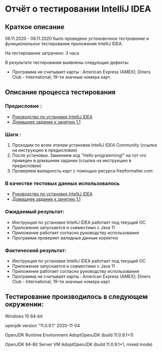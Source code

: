 # Отчёт о тестировании IntelliJ IDEA

## Краткое описание
06.11.2020 - 06.11.2020 было проведено *установочное тестрование*  и *функциональное* тестирование приложения IntelliJ IDEA.

На тестирование затрачено: 3 часа

В результате тестирования выявлены следующие дефекты: 

* Программа не считывает карты : American Express (AMEX); Diners Club - International; 19-ти значные номера карт.


## Описание процесса тестирования

### Предисловие : 

* [Руководство по установке IntelliJ IDEA](https://github.com/netology-code/javaqa-homeworks/blob/master/intro/idea.md)
* [Домашнее задание к занятию 1.1](https://github.com/netology-code/javaqa-homeworks/tree/master/intro)


### Шаги : 
1. Проходим по всем этапам установки IntelliJ IDEA Community (ссылка на инструкцию в предисловии)
1. После установки. Замением код "Hello programming!" на тот что приведен в домашнем задании (ссылка на инструкцию в предисловии)
1. Проверяем валидность карт с помощью ресурса freeformatter.com

### В качестве тестовых данных использовалось  
* [Руководство по установке IntelliJ IDEA](https://github.com/netology-code/javaqa-homeworks/blob/master/intro/idea.md)
* [Домашнее задание к занятию 1.1](https://github.com/netology-code/javaqa-homeworks/tree/master/intro)

### Ожидаемый результат:

* Инструкция по установке IntelliJ IDEA работает под текущий ОС
* Приложение запускается и совместимо с Java 11
* Приложение работает согласно руководству использования
* Программа проверяет валидные данные коректно

### Фактический результат: 

* Инструкция по установке IntelliJ IDEA работает под текущий ОС
* Приложение запускается и совместимо с Java 11
* Приложение работает согласно руководству использования
* Программа не считывает карты : American Express (AMEX); Diners Club - International; 19-ти значные номера карт.

## Тестирование производилось в следующем окружении:
Windows 10 64-bit

openjdk version "11.0.9.1" 2020-11-04

OpenJDK Runtime Environment AdoptOpenJDK (build 11.0.9.1+1)

OpenJDK 64-Bit Server VM AdoptOpenJDK (build 11.0.9.1+1, mixed mode)
